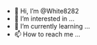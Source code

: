 - 👋 Hi, I’m @White8282
- 👀 I’m interested in ...
- 🌱 I’m currently learning ...
- 📫 How to reach me ...

<!---
White8282/White8282 is a ✨ special ✨ repository because its `README.md` (this file) appears on your GitHub profile.
You can click the Preview link to take a look at your changes.
--->
